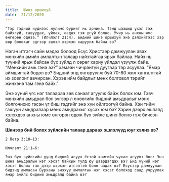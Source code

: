 ```yaml
---
title:  Шинэ оршихуй
date:  21/12/2020
---
```


`“Тэр тэдний нүднээс нулимс бүрийг нь арчина. Тэнд цаашид үхэл гэж байхгүй, гашуудах, уйлах, өвдөх гэж үгүй болно. Учир нь анхны юмс өнгөрөн оджээ.” (Илчлэлт 21:4). Бидний шинэ оршихуй энэ дэлхийгээс хэр өөр болохыг эдгээр эшлэл хэрхэн харуулж байна вэ?`

Нэгэн итгэгч сайн мэдээ болоод Есүс Христээр дамжуулан авах мөнхийн амийн амлалтын талаар найзтайгаа ярьж байлаа. Найз нь түүний ярьж байсан бүх зүйлд л сөрөг хариу үйлдэл үзүүлж байв. “Мөнхийн амь гэнэ ээ?” хэмээн чичрэнгүй дуугаар тэр асуулаа. “Ямар аймшигтай бодол вэ? Бидний энд өнгөрүүлж буй 70-80 жил хангалттай их зовлонг авчирсан. Хэрэв ийм байдлыг мөнх болговол тэрийг жинхэнэ там гэнэ байх.”

Энэ хүний үгс нэг талаараа зөв санааг агуулж байж болох юм. Гэвч мөнхийн амьдрал бол зүгээр л өнөөгийн бидний амьдралыг мөнх болгочихно гэсэн үг биш гэдгийг энэ хүн ойлгоогүй байна. Хэн тийм гашуун амьдралаар мөнх амьдрахыг хүсэх юм бэ? Харин дээрх эшлэлд хэлэхдээ анхны юмс өнгөрөн одож бүх зүйлс шинэ болно гэж бичсэн байна.

**Шинээр бий болох зүйлсийн талаар дараах эшлэлүүд юуг хэлнэ вэ?**

`2 Петр 3:10–13:`

`Илчлэлт 21:1–6:`

`Энэ бүх зүйлсийн дунд бидний асуух ёстой хамгийн чухал асуулт бол: Энэ шинэ амьдралын нэг хэсэг байхын тулд юу шаардагдах вэ? Бид үүний нэг хэсэг болох тал дээр хэрхэн итгэлтэй болж чадах вэ? Есүсээр дамжуулан бидэнд амласан Бурханы энэхүү амлалтын нэг хэсэг болоход саад учруулах ямар зүйлс бидний амьдралд байна вэ?`